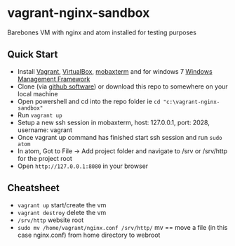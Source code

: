 # vagrant-nginx-sandbox

Barebones VM with nginx and atom installed for testing purposes

## Quick Start
* Install [Vagrant](https://www.vagrantup.com/), [VirtualBox](https://www.virtualbox.org/wiki/Downloads), [mobaxterm](https://mobaxterm.mobatek.net/) and for windows 7 [Windows Management Framework](https://www.microsoft.com/en-us/download/details.aspx?id=54616)
* Clone (via [github software](https://desktop.github.com/)) or download this repo to somewhere on your local machine
* Open powershell and cd into the repo folder ie ```cd "c:\vagrant-nginx-sandbox"```
* Run ```vagrant up```
* Setup a new ssh session in mobaxterm, host: 127.0.0.1, port: 2028, username: vagrant
* Once vagrant up command has finished start ssh session and run ```sudo atom```
* In atom, Got to File -> Add project folder and navigate to /srv or /srv/http for the project root
* Open ```http://127.0.0.1:8080``` in your browser

## Cheatsheet
* ```vagrant up``` start/create the vm
* ```vagrant destroy``` delete the vm
* ```/srv/http``` website root
* ```sudo mv /home/vagrant/nginx.conf /srv/http/``` mv == move a file (in this case nginx.conf) from home directory to webroot
